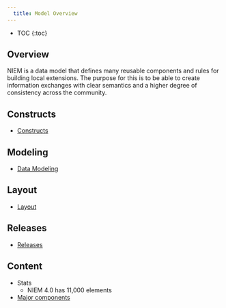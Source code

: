 ```yaml
---
  title: Model Overview
---
```


- TOC
{:toc}

## Overview

NIEM is a data model that defines many reusable components and rules for building local extensions.  The purpose for this is to be able to create information exchanges with clear semantics and a higher degree of consistency across the community.

## Constructs

- [Constructs](constructs/index.html)

## Modeling

- [Data Modeling](data-modeling/index.html)

## Layout

- [Layout](layout/index.html)

## Releases

- [Releases](releases/index.html)

## Content

- Stats
  - NIEM 4.0 has 11,000 elements
- [Major components](content/index.html)